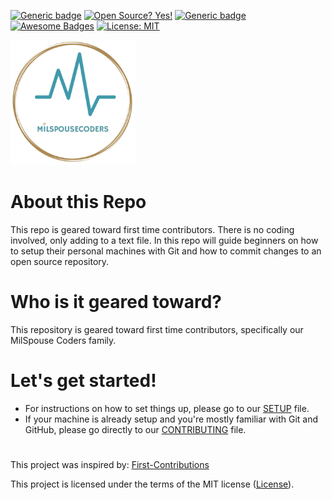 [![Generic badge](https://img.shields.io/badge/MilSpouseCoders-Beginner-teal.svg)](https://shields.io/)
[![Open Source? Yes!](https://badgen.net/badge/Open%20Source%20%3F/Yes%21/blue?icon=github)](https://github.com/Naereen/badges/)
[![Generic badge](https://img.shields.io/badge/PRs-Welcome-green.svg)](https://shields.io/)
[![Awesome Badges](https://img.shields.io/badge/Badges-Awesome-green.svg)](https://github.com/Naereen/badges)
[![License: MIT](https://img.shields.io/badge/License-MIT-green.svg)](https://opensource.org/licenses/MIT)

<img style="left" src="assets/msc-Logo6inx6inText-TransparentBg.png" width="200" />

# About this Repo

This repo is geared toward first time contributors. There is no coding involved, only adding to a text file.
In this repo will guide beginners on how to setup their personal machines with Git and how to commit changes to an open source repository.

# Who is it geared toward?

This repository is geared toward first time contributors, specifically our MilSpouse Coders family.

# Let's get started!

-   For instructions on how to set things up, please go to our [SETUP](SETUP.md) file.
-   If your machine is already setup and you're mostly familiar with Git and GitHub, please go directly to our [CONTRIBUTING](CONTRIBUTING.md) file.

#

This project was inspired by:
[First-Contributions](https://github.com/firstcontributions/first-contributions)

This project is licensed under the terms of the MIT license ([License](https://github.com/MilSpouseCoders/Hacktoberfest_2020#license)).
